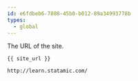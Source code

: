 ```yaml
---
id: e6fdbeb6-7808-45b0-b012-89a34993778b
types:
  - global
---
```

The URL of the site.

```
{{ site_url }}
```

``` .language-output
http://learn.statamic.com/
```
